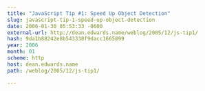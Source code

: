 ```yaml
---
title: "JavaScript Tip #1: Speed Up Object Detection"
slug: javascript-tip-1-speed-up-object-detection
date: 2006-01-30 05:53:33 -0600
external-url: http://dean.edwards.name/weblog/2005/12/js-tip1/
hash: 9da1b88242e8b543338f9dacc1665899
year: 2006
month: 01
scheme: http
host: dean.edwards.name
path: /weblog/2005/12/js-tip1/

---
```



